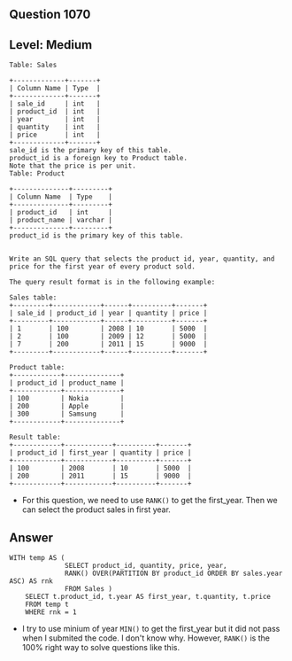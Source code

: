 
## Question 1070 
## Level: Medium 

```
Table: Sales

+-------------+-------+
| Column Name | Type  |
+-------------+-------+
| sale_id     | int   |
| product_id  | int   |
| year        | int   |
| quantity    | int   |
| price       | int   |
+-------------+-------+
sale_id is the primary key of this table.
product_id is a foreign key to Product table.
Note that the price is per unit.
Table: Product

+--------------+---------+
| Column Name  | Type    |
+--------------+---------+
| product_id   | int     |
| product_name | varchar |
+--------------+---------+
product_id is the primary key of this table.
 

Write an SQL query that selects the product id, year, quantity, and price for the first year of every product sold.

The query result format is in the following example:

Sales table:
+---------+------------+------+----------+-------+
| sale_id | product_id | year | quantity | price |
+---------+------------+------+----------+-------+ 
| 1       | 100        | 2008 | 10       | 5000  |
| 2       | 100        | 2009 | 12       | 5000  |
| 7       | 200        | 2011 | 15       | 9000  |
+---------+------------+------+----------+-------+

Product table:
+------------+--------------+
| product_id | product_name |
+------------+--------------+
| 100        | Nokia        |
| 200        | Apple        |
| 300        | Samsung      |
+------------+--------------+

Result table:
+------------+------------+----------+-------+
| product_id | first_year | quantity | price |
+------------+------------+----------+-------+ 
| 100        | 2008       | 10       | 5000  |
| 200        | 2011       | 15       | 9000  |
+------------+------------+----------+-------+

```
* For this question, we need to use `RANK()` to get the first_year. Then we can select the product sales in first year. 

## Answer 

```
WITH temp AS ( 
              SELECT product_id, quantity, price, year,
              RANK() OVER(PARTITION BY product_id ORDER BY sales.year ASC) AS rnk
              FROM Sales ) 
    SELECT t.product_id, t.year AS first_year, t.quantity, t.price 
    FROM temp t 
    WHERE rnk = 1 
``` 

* I try to use minium of year `MIN()` to get the first_year but it did not pass when I submited the code. I don't know why. However, `RANK()` is the 100% right way 
 to solve questions like this.
